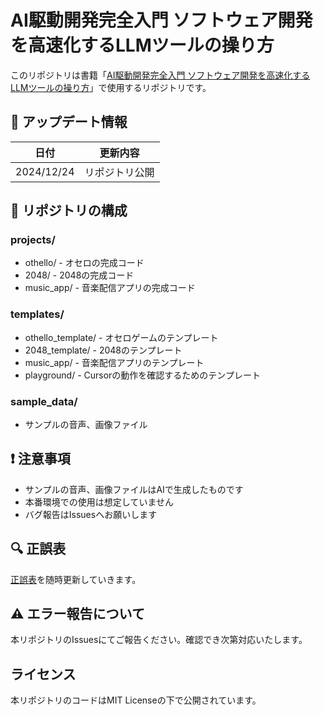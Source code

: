 # AI駆動開発完全入門 ソフトウェア開発を高速化するLLMツールの操り方
このリポジトリは書籍「[AI駆動開発完全入門 ソフトウェア開発を高速化するLLMツールの操り方](https://book.impress.co.jp/books/1124101047)」で使用するリポジトリです。

## 🌟 アップデート情報

| 日付 | 更新内容 |
|------|----------|
| 2024/12/24 | リポジトリ公開 |

## 📁 リポジトリの構成

### projects/ 
- othello/ - オセロの完成コード
- 2048/ - 2048の完成コード
- music_app/ - 音楽配信アプリの完成コード 

### templates/
- othello_template/ - オセロゲームのテンプレート 
- 2048_template/ - 2048のテンプレート
- music_app/ - 音楽配信アプリのテンプレート
- playground/ - Cursorの動作を確認するためのテンプレート

### sample_data/
- サンプルの音声、画像ファイル

## ❗ 注意事項
- サンプルの音声、画像ファイルはAIで生成したものです
- 本番環境での使用は想定していません
- バグ報告はIssuesへお願いします

## 🔍 正誤表

[正誤表](errata.md)を随時更新していきます。

## ⚠️ エラー報告について

本リポジトリのIssuesにてご報告ください。確認でき次第対応いたします。

## ライセンス

本リポジトリのコードはMIT Licenseの下で公開されています。

